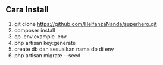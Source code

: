 ## Cara Install
1. git clone https://github.com/HelfanzaNanda/superhero.git
2. composer install
3. cp .env.example .env
4. php artisan key:generate
5. create db dan sesuaikan nama db di env
6. php artisan migrate --seed